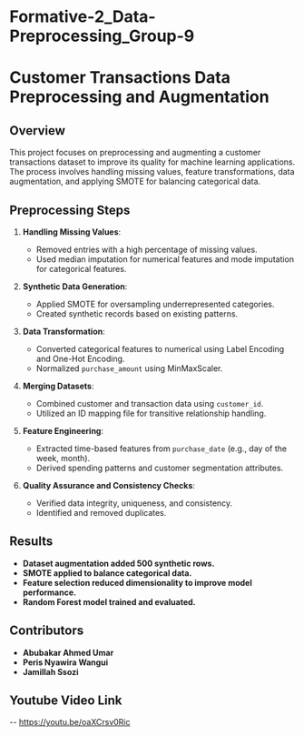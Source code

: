 # Formative-2_Data-Preprocessing_Group-9

# Customer Transactions Data Preprocessing and Augmentation

## Overview
This project focuses on preprocessing and augmenting a customer transactions dataset to improve its quality for machine learning applications. The process involves handling missing values, feature transformations, data augmentation, and applying SMOTE for balancing categorical data.

## Preprocessing Steps
1. **Handling Missing Values**:
   - Removed entries with a high percentage of missing values.
   - Used median imputation for numerical features and mode imputation for categorical features.
   
2. **Synthetic Data Generation**:
   - Applied SMOTE for oversampling underrepresented categories.
   - Created synthetic records based on existing patterns.

3. **Data Transformation**:
   - Converted categorical features to numerical using Label Encoding and One-Hot Encoding.
   - Normalized `purchase_amount` using MinMaxScaler.

4. **Merging Datasets**:
   - Combined customer and transaction data using `customer_id`.
   - Utilized an ID mapping file for transitive relationship handling.

5. **Feature Engineering**:
   - Extracted time-based features from `purchase_date` (e.g., day of the week, month).
   - Derived spending patterns and customer segmentation attributes.

6. **Quality Assurance and Consistency Checks**:
   - Verified data integrity, uniqueness, and consistency.
   - Identified and removed duplicates.

## Results
- **Dataset augmentation added 500 synthetic rows.**
- **SMOTE applied to balance categorical data.**
- **Feature selection reduced dimensionality to improve model performance.**
- **Random Forest model trained and evaluated.**


## Contributors
- **Abubakar Ahmed Umar** 
- **Peris Nyawira Wangui**
- **Jamillah Ssozi**

## Youtube Video Link 
-- https://youtu.be/oaXCrsv0Ric
